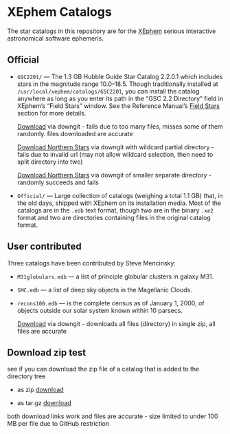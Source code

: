 # XEphem Catalogs

The star catalogs in this repository are for the
[XEphem](https://xephem.github.io/XEphem/Site/xephem.html) serious
interactive astronomical software ephemeris.

## Official

* `GSC2201/` — The 1.3 GB Hubble Guide Star Catalog 2.2.0.1 which
  includes stars in the magnitude range 10.0–18.5.  Though traditionally
  installed at `/usr/local/xephem/catalogs/GSC2201`, you can install the
  catalog anywhere as long as you enter its path in the “GSC 2.2
  Directory” field in XEphem’s “Field Stars” window.  See the Reference
  Manual’s [Field
  Stars](https://xephem.github.io/XEphem/Site/help/xephem.html#mozTocId147305)
  section for more details. 
  
  [Download](https://downgit.github.io//#/home?url=https://github.com/XEphem/Catalogs/tree/main/GSC2201&fileName=xephem-gsc2201)
  via downgit - fails due to too many files, misses some of them randomly.  files downloaded are accurate
  
   [Download Northern Stars](https://downgit.github.io/#/home?url=https://github.com/XEphem/Catalogs/tree/main/GSC2201/N*&fileName=xephem-gsc2201north&rootDirectory=GSC2201)  via downgit with wildcard partial directory - fails due to invalid url (may not allow wildcard selection, then need to split directory into two)
   
    [Download Northern Stars](https://downgit.github.io/#/home?url=https://github.com/dave-kaye/Catalogs/tree/dnload/GSC2201North&fileName=xephem-gsc2201north&rootDirectory=false)  via downgit of smaller separate directory - randomly succeeds and fails
   

* `Official/` — Large collection of catalogs (weighing a total 1.1 GB)
  that, in the old days, shipped with XEphem on its installation media.
  Most of the catalogs are in the `.edb` text format, though two are in
  the binary `.xe2` format and two are directories containing files in the
  original catalog format.

## User contributed

Three catalogs have been contributed by Steve Mencinsky:

* `M31globulars.edb` — a list of principle globular clusters in galaxy M31.

* `SMC.edb` — a list of deep sky objects in the Magellanic Clouds.

* `recons100.edb` — is the complete census as of January 1, 2000, of
  objects outside our solar system known within 10 parsecs.
  
  [Download](https://downgit.github.io/#/home?url=https://github.com/XEphem/Catalogs/tree/main/contrib&fileName=xephem-contributed&rootDirectory=false)
  via downgit - downloads all files (directory) in single zip, all files are accurate

## Download zip test

see if you can download the zip file of a catalog that is added to the directory tree

* as zip [download](https://github.com/dave-kaye/Catalogs/blob/dnload/zipdown/gsc.zip/?raw=true)

* as tar.gz [download](https://github.com/dave-kaye/Catalogs/blob/dnload/zipdown/gsc.tar.gz/?raw=true)

both download links work and files are accurate - size limited to under 100 MB per file due to GitHub restriction

